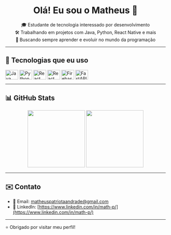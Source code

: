 <h1 align="center">Olá! Eu sou o Matheus 👋</h1>

<p align="center">
  🎓 Estudante de tecnologia interessado por desenvolvimento<br>
  🛠️ Trabalhando em projetos com Java, Python, React Native e mais<br>
  🚀 Buscando sempre aprender e evoluir no mundo da programação
</p>

---

## 🧠 Tecnologias que eu uso

<div style="display: inline_block">
  <img align="center" alt="Java" height="30" width="40" src="https://cdn.jsdelivr.net/gh/devicons/devicon/icons/java/java-original.svg" />
  <img align="center" alt="Python" height="30" width="40" src="https://cdn.jsdelivr.net/gh/devicons/devicon/icons/python/python-original.svg" />
  <img align="center" alt="React" height="30" width="40" src="https://cdn.jsdelivr.net/gh/devicons/devicon/icons/react/react-original.svg" />
  <img align="center" alt="React Native" height="30" width="40" src="https://cdn.jsdelivr.net/gh/devicons/devicon/icons/react/react-original.svg" />
  <img align="center" alt="Firebase" height="30" width="40" src="https://cdn.jsdelivr.net/gh/devicons/devicon/icons/firebase/firebase-plain.svg" />
  <img align="center" alt="FastAPI" height="30" width="40" src="https://cdn.jsdelivr.net/gh/devicons/devicon/icons/fastapi/fastapi-original.svg" />
</div>

---

## 📊 GitHub Stats

<div align="center">
  <img height="180em" src="https://github-readme-stats.vercel.app/api?username=Matth-P&show_icons=true&theme=github_dark&include_all_commits=true&count_private=true"/>
  <img height="180em" src="https://github-readme-stats.vercel.app/api/top-langs/?username=Matth-P&layout=compact&theme=github_dark&cache_seconds=1"/>
</div>

---

## ✉️ Contato

- 📧 Email: [matheuspatriotaandrade@gmail.com](mailto:matheuspatriotaandrade@gmail.com)
- 💼 LinkedIn: [https://www.linkedin.com/in/math-p/](https://www.linkedin.com/in/math-p/) 

---

⭐️ Obrigado por visitar meu perfil!
